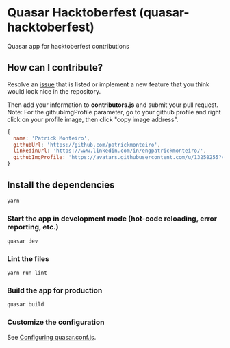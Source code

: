 # Quasar Hacktoberfest (quasar-hacktoberfest)

Quasar app for hacktoberfest contributions

## How can I contribute?

Resolve an [issue](https://github.com/patrickmonteiro/quasar-hacktoberfest/issues) that is listed or implement a new feature that you think would look nice in the repository.

Then add your information to **contributors.js** and submit your pull request.
Note: For the githubImgProfile parameter, go to your github profile and right click on your profile image, then click "copy image address".

```js
{
  name: 'Patrick Monteiro',
  githubUrl: 'https://github.com/patrickmonteiro',
  linkedinUrl: 'https://www.linkedin.com/in/engpatrickmonteiro/',
  githubImgProfile: 'https://avatars.githubusercontent.com/u/13258255?v=4'
}
```

## Install the dependencies
```bash
yarn
```

### Start the app in development mode (hot-code reloading, error reporting, etc.)
```bash
quasar dev
```

### Lint the files
```bash
yarn run lint
```

### Build the app for production
```bash
quasar build
```

### Customize the configuration
See [Configuring quasar.conf.js](https://v1.quasar.dev/quasar-cli/quasar-conf-js).
